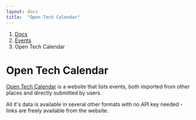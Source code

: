 ```yaml
---
layout: docs
title:  "Open Tech Calendar"
---
```



<nav aria-label="breadcrumb">
  <ol class="breadcrumb">
    <li class="breadcrumb-item"><a href="{{ site.baseurl }}/docs">Docs</a></li>
    <li class="breadcrumb-item"><a href="{{ site.baseurl }}/docs/events">Events</a></li>
    <li class="breadcrumb-item active" aria-current="page">Open Tech Calendar</li>
  </ol>
</nav>

# Open Tech Calendar

[Open Tech Calendar](https://opentechcalendar.co.uk/) is a website that lists events, both imported from other places and directly submitted by users.

All it's data is available in several other formats with no API key needed - links are freely available from the website.
